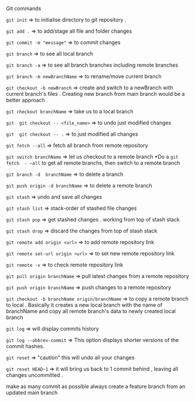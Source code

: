 Git commands


`git init`  => to initialise   directory to git repository .


`git add .`   => to add/stage all file and folder changes 


`git commit -m "message"` => to commit changes 


`git branch`  => to see all local branch


`git branch -a`  => to see all branch branches including remote branches


`git branch -m newBranchName` => to rename/move  current branch  


`git checkout -b newBranch`  =>  create and switch to a newBranch with current branch's files . Creating new branch from main branch would be a better approach


`git checkout branchName`  => take us to a local branch 


`git  git checkout -- <file_name>` => to undo just modified changes

`git  git checkout -- .` => to  just modified all changes




`git fetch --all` => fetch all branch from remote repository


`git switch branchName`  => let us checkout to a remote branch 
*Do a `git fetch  - –all` to get all remote branchs, then switch to a remote branch


`git branch -d  branchName` => to delete a branch 


`git push origin -d branchName`  => to delete a remote branch


`git stash`  => undo and save all  changes


`git stash list`   => stack-order of stashed file changes


`git stash pop`   => get  stashed changes .  working from top of stash stack


`git stash drop`  => discard the changes from top of stash stack








`git remote add origin <url>` => to add remote repository link


`git remote set-url origin <url>` => to set new remote repository link


`git remote -v` => to check remote repository link



`git pull origin branchName`  => pull latest changes from a remote repository


`git push origin branchName`  => push  changes to a remote repository





`git checkout -b branchName origin/branchName`  => to copy  a remote branch to local . Basically it creates a new local branch with the name of branchName and copy all remote branch's data to newly created local branch

`git log` => will display commits history

`git log --abbrev-commit` => This option displays shorter versions of the commit hashes.


`git reset` =>  "caution" this will undo all your changes 

`git reset HEAD~1`   => it will bring us back to 1 commit behind , leaving all changes uncommitted .



make as many commit as possible
always create a feature branch from an updated main branch
